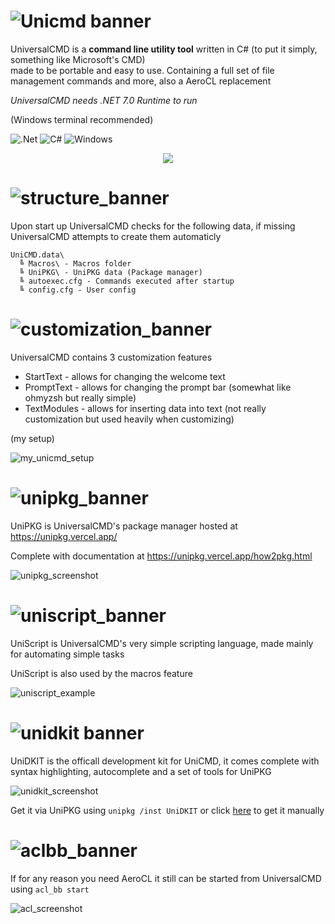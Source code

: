 # ![Unicmd banner](https://user-images.githubusercontent.com/89011403/187036721-ad778434-1502-4378-b0e2-30aa343a8618.png)
  
UniversalCMD is a **command line utility tool** written in C# (to put it simply, something like Microsoft's CMD)  
made to be portable and easy to use. Containing a full set of file management commands and more, also a AeroCL replacement

*UniversalCMD needs .NET 7.0 Runtime to run*

(Windows terminal recommended)

![.Net](https://img.shields.io/badge/.NET-5C2D91?style=for-the-badge&logo=.net&logoColor=white)
![C#](https://img.shields.io/badge/c%23-%23239120.svg?style=for-the-badge&logo=c-sharp&logoColor=white)
![Windows](https://img.shields.io/badge/Windows-0078D6?style=for-the-badge&logo=windows&logoColor=white)

<p align="center">
  <img src="https://user-images.githubusercontent.com/89011403/226937038-d282ca1b-bd49-4abf-90d3-ba6612913322.png" />
</p>


# ![structure_banner](https://user-images.githubusercontent.com/89011403/226941736-aba1976e-712e-4734-97d7-6ccb37d567d8.png)
Upon start up UniversalCMD checks for the following data, if missing UniversalCMD attempts to create them automaticly
```
UniCMD.data\  
  ╚ Macros\ - Macros folder
  ╚ UniPKG\ - UniPKG data (Package manager)
  ╚ autoexec.cfg - Commands executed after startup
  ╚ config.cfg - User config
```

# ![customization_banner](https://user-images.githubusercontent.com/89011403/212902032-d6f20440-5042-4df1-91ec-b4f328d6e2ba.png)
UniversalCMD contains 3 customization features

+ StartText - allows for changing the welcome text
+ PromptText - allows for changing the prompt bar (somewhat like ohmyzsh but really simple)
+ TextModules - allows for inserting data into text (not really customization but used heavily when customizing)

(my setup)

![my_unicmd_setup](https://user-images.githubusercontent.com/89011403/227204910-cb475bc1-08df-4eee-8beb-32fa9673c8d8.png)

# ![unipkg_banner](https://github.com/dotPawel/UniversalCMD/assets/89011403/f203be12-afd6-4e70-a5e9-4b03b58bbe75)

UniPKG is UniversalCMD's package manager hosted at https://unipkg.vercel.app/ 

Complete with documentation at https://unipkg.vercel.app/how2pkg.html

![unipkg_screenshot](https://github.com/dotPawel/UniversalCMD/assets/89011403/ceda03b2-b456-4870-8fa4-cae3d85bdacc)

# ![uniscript_banner](https://user-images.githubusercontent.com/89011403/212897047-e1fa894b-6d0a-4eaf-8462-6ede8ec12310.png)

UniScript is UniversalCMD's very simple scripting language, made mainly for automating simple tasks

UniScript is also used by the macros feature

![uniscript_example](https://user-images.githubusercontent.com/89011403/212900244-25629047-3298-45cb-8fd4-7a42e56bbcdf.png)

# ![unidkit banner](https://github.com/dotPawel/UniversalCMD/assets/89011403/10806459-5dca-4440-860e-e35b88bbe6af)

UniDKIT is the officall development kit for UniCMD, it comes complete with syntax highlighting, autocomplete and a set of tools for UniPKG

![unidkit_screenshot](https://github.com/dotPawel/UniversalCMD/assets/89011403/ed95b88d-39cd-4bcc-b0b4-d2e2fde34d29)

Get it via UniPKG using ``unipkg /inst UniDKIT`` or click [here](https://github.com/dotPawel/UniDKIT/releases/latest) to get it manually


# ![aclbb_banner](https://user-images.githubusercontent.com/89011403/187044183-d36343db-e355-4354-a8bf-cd9ca39d2ee5.png)

If for any reason you need AeroCL it still can be started from UniversalCMD using ``acl_bb start``

![acl_screenshot](https://user-images.githubusercontent.com/89011403/226953710-4cc5a571-4451-42ea-81ba-2bdb11b2165f.png)
